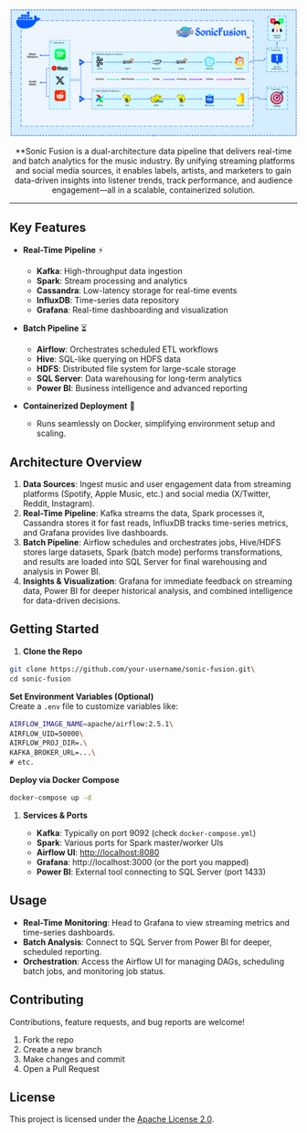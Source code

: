![SonicFusion Diagram](Diagram.png)

<p align="center">
  **Sonic Fusion is a dual-architecture data pipeline that delivers real-time and batch analytics for the music industry. By unifying streaming platforms and social media sources, it enables labels, artists, and marketers to gain data-driven insights into listener trends, track performance, and audience engagement—all in a scalable, containerized solution.
</p>

------------

Key Features
------------

-   **Real-Time Pipeline** ⚡

    -   **Kafka**: High-throughput data ingestion
    -   **Spark**: Stream processing and analytics
    -   **Cassandra**: Low-latency storage for real-time events
    -   **InfluxDB**: Time-series data repository
    -   **Grafana**: Real-time dashboarding and visualization
-   **Batch Pipeline** ⏳

    -   **Airflow**: Orchestrates scheduled ETL workflows
    -   **Hive**: SQL-like querying on HDFS data
    -   **HDFS**: Distributed file system for large-scale storage
    -   **SQL Server**: Data warehousing for long-term analytics
    -   **Power BI**: Business intelligence and advanced reporting
-   **Containerized Deployment** 🐳

    -   Runs seamlessly on Docker, simplifying environment setup and scaling.

Architecture Overview
---------------------

1.  **Data Sources**: Ingest music and user engagement data from streaming platforms (Spotify, Apple Music, etc.) and social media (X/Twitter, Reddit, Instagram).
2.  **Real-Time Pipeline**: Kafka streams the data, Spark processes it, Cassandra stores it for fast reads, InfluxDB tracks time-series metrics, and Grafana provides live dashboards.
3.  **Batch Pipeline**: Airflow schedules and orchestrates jobs, Hive/HDFS stores large datasets, Spark (batch mode) performs transformations, and results are loaded into SQL Server for final warehousing and analysis in Power BI.
4.  **Insights & Visualization**: Grafana for immediate feedback on streaming data, Power BI for deeper historical analysis, and combined intelligence for data-driven decisions.

Getting Started
---------------

1.  **Clone the Repo**
```bash
git clone https://github.com/your-username/sonic-fusion.git\
cd sonic-fusion
```

**Set Environment Variables (Optional)**\
Create a `.env` file to customize variables like:

```bash
AIRFLOW_IMAGE_NAME=apache/airflow:2.5.1\
AIRFLOW_UID=50000\
AIRFLOW_PROJ_DIR=.\
KAFKA_BROKER_URL=...\
# etc.
```

**Deploy via Docker Compose**
```bash
docker-compose up -d
```

1.  **Services & Ports**

    -   **Kafka**: Typically on port 9092 (check `docker-compose.yml`)
    -   **Spark**: Various ports for Spark master/worker UIs
    -   **Airflow UI**: <http://localhost:8080>
    -   **Grafana**: http://localhost:3000 (or the port you mapped)
    -   **Power BI**: External tool connecting to SQL Server (port 1433)

Usage
-----

-   **Real-Time Monitoring**: Head to Grafana to view streaming metrics and time-series dashboards.
-   **Batch Analysis**: Connect to SQL Server from Power BI for deeper, scheduled reporting.
-   **Orchestration**: Access the Airflow UI for managing DAGs, scheduling batch jobs, and monitoring job status.

Contributing
------------

Contributions, feature requests, and bug reports are welcome!

1.  Fork the repo
2.  Create a new branch
3.  Make changes and commit
4.  Open a Pull Request

License
-------

This project is licensed under the [Apache License 2.0](LICENSE).

